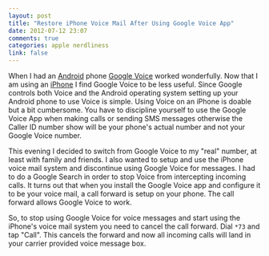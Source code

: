 ```yaml
---
layout: post
title: "Restore iPhone Voice Mail After Using Google Voice App"
date: 2012-07-12 23:07
comments: true
categories: apple nerdliness
link: false
---
```

When I had an [Android](http://android.com "Android") phone [Google Voice](http://google.com/voice "Google Voice") worked wonderfully. Now that I am using an [iPhone](http://apple.com/iPhone "iPhone") I find Google Voice to be less useful. Since Google controls both Voice and the Android operating system setting up your Android phone to use Voice is simple. Using Voice on an iPhone is doable but a bit cumbersome. You have to discipline yourself to use the Google Voice App when making calls or sending SMS messages otherwise the Caller ID number show will be your phone's actual number and not your Google Voice number.

This evening I decided to switch from Google Voice to my "real" number, at least with family and friends. I also wanted to setup and use the iPhone voice mail system and discontinue using Google Voice for messages. I had to do a Google Search in order to stop Voice from intercepting incoming calls. It turns out that when you install the Google Voice app and configure it to be your voice mail, a call forward is setup on your phone. The call forward allows Google Voice to work.

So, to stop using Google Voice for voice messages and start using the iPhone's voice mail system you need to cancel the call forward. Dial `*73` and tap "Call". This cancels the forward and now all incoming calls will land in your carrier provided voice message box.